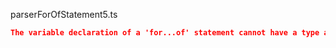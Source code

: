 parserForOfStatement5.ts
```json
The variable declaration of a 'for...of' statement cannot have a type annotation.
```
